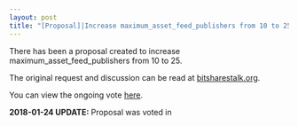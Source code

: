 ```yaml
---
layout: post
title: "[Proposal]|Increase maximum_asset_feed_publishers from 10 to 25"
---
```


There has been a proposal created to increase maximum_asset_feed_publishers from 10 to 25.

The original request and discussion can be read at [bitsharestalk.org](https://bitsharestalk.org/index.php?topic=25803.0).

You can view the ongoing vote [here](http://cryptofresh.com/p/1.10.7806).

**2018-01-24 UPDATE:** Proposal was voted in  
